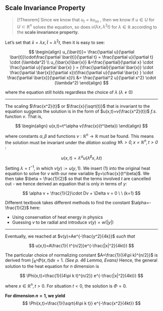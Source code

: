 
## **Scale Invariance Property**

> [!Theorem]
> Since we know that $u_t=ku_{xx}$ , then we know if $u \in U$ for $U \subset \mathbb{R}^n$ solves the equation, so does $u(\lambda x, \lambda^2 t)$ for $\lambda \in \mathbb{R}$ according to the **scale invariance property.**

Let’s set that $\bar{x}=\lambda x, \bar{t}=\lambda^2 t$, then it is easy to see:

$$ \begin{align} u_{\bar{t}}= \frac{\partial u}{\partial \bar{t}}\cdot\frac{\partial \bar{t}}{\partial t} = \frac{\partial u}{\partial t} \cdot (\lambda^2) \\ u_{\bar{x}\bar{x}} &=\frac{\partial}{\partial x} \cdot \frac{\partial u}{\partial \bar{x} } = (\frac{\partial}{\partial \bar{x}} \cdot \frac{\partial \bar{x}}{\partial x})(\frac{\partial u}{\partial \bar{x} } \cdot \frac{\partial \bar{x}}{\partial x})\\ &= \frac{\partial^2 u}{\partial x^2} \cdot (\lambda^2) \end{align} $$

where the equation still holds regardless the choice of $\lambda$ $(\lambda \neq 0)$

---

The scaling $\frac{x^2}{t}$ or $\frac{x}{\sqrt{t}}$ that is invariant to the equation suggests the solution is in the form of $u(x,t)=v(\frac{x^2}{t})$ _f.s._ function $v$. That is,

$$ \begin{align} u(x,t)=t^\alpha v(\frac{x}{t^\beta}) \end{align} $$

where constants $\alpha, \beta$ and functions $v:\mathbb{R}^n\to \mathbb{R}$ must be found. This means the solution must be invariant under the _dilation scaling $\forall \lambda >0, x= \mathbb{R}^n, t>0$ :_

$$ u(x,t) = \lambda^\alpha u(\lambda^\beta x,\lambda t) $$

Setting $\lambda=t^{-1}$, in which $v(y):= u(y,1)$. We insert (1) into the original heat equation to solve for $v$ with our new variable $y=\cfrac{x}{t^\beta}$. We then take $\beta = \frac{1}{2}$ so that the terms involved $t$ are cancelled out - we hence derived an equation that is only in terms of $y$:

$$ \alpha v + \frac{1}{2}\cdot Dv + \Delta v = 0 \ \ (k=1) $$

Different textbook takes different methods to find the constant $\alpha=-\frac{1}{2}$ here:

- Using conservation of heat energy in physics
- Guessing $v$ to be radial and introduce $v(y)=w(|y|)$

---

Eventually, we reached at $v(y)=Ae^{-\frac{y^2}{4k}}$ _such that_

$$ u(x,t)=A\frac{1}{ t^{n/2}}e^{-\frac{|x|^2}{4kt}} $$

The particular choice of normalizing constant $A=\frac{1}{(4\pi k)^{n/2}}$ is derived from $\int_{\mathbb{R}^n} \Phi(x,t) dx=1$. _(See p. 46 Lemma, Evans)_ Hence, the general solution to the heat equation for $n$ dimension is

$$ \Phi(x,t)=\frac{1}{(4\pi k t)^{n/2}} e^{-\frac{|x|^2}{4kt}} $$

where $x\in \mathbb{R}^n, t>0$. For situation $t<0$, the solution is $\Phi=0$.

**For dimension $n=1$, we yield**
$$ \Phi(x,t)=\frac{1}{\sqrt{4\pi k t}} e^{-\frac{x^2}{4kt}} $$
$$
$$
